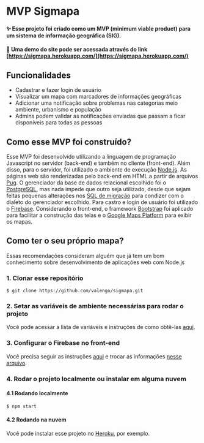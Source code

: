 # MVP Sigmapa
#### ✨ Esse projeto foi criado como um MVP (minimum viable product) para um sistema de informação geográfica (SIG).
#### 🚀 Uma demo do site pode ser acessada através  do link [https://sigmapa.herokuapp.com/](https://sigmapa.herokuapp.com/)

## Funcionalidades
* Cadastrar e fazer login de usuário
* Visualizar um mapa com marcadores de informações geográficas
* Adicionar uma notificação sobre problemas nas categorias meio ambiente, urbanismo e população
* Admins podem validar as notificações enviadas que passam a ficar disponíveis para todas as pessoas


## Como esse MVP foi construído?
Esse MVP foi desenvolvido utilizando a linguagem de programação Javascript no servidor (back-end) e também no cliente (front-end). Além disso, para o servidor, foi utilizado o
ambiente de execução [Node.js](https://nodejs.org/en/). As páginas web são renderizadas pelo back-end em HTML a partir de arquivos [Pug](https://pugjs.org/api/getting-started.html).
O gerenciador da base de dados relacional escolhido foi o [PostgreSQL](https://www.postgresql.org/), mas nada impede que outro seja utilizado, desde que sejam feitas pequenas 
alterações nos [SQL de migração](https://github.com/valengo/sigmapa/tree/master/details/db/migrations) para condizer com o dialeto do gerenciador escolhido. Para castro e login
de usuário foi utilizado o [Firebase](https://firebase.google.com/). Considerando o front-end, o framework [Bootstrap](https://getbootstrap.com/) foi aplicado para facilitar a construção das telas e o 
[Google Maps Platform](https://developers.google.com/maps/documentation) para exibir os mapas.

## Como ter o seu próprio mapa?
Essas recomendações consideram alguém que já tem um bom conhecimento sobre desenvolvimento de aplicações web com Node.js
### 1. Clonar esse repositório
  ```
  $ git clone https://github.com/valengo/sigmapa.git
  ```
### 2. Setar as variáveis de ambiente necessárias para rodar o projeto
Você pode acessar a lista de variáveis e instruções de como obtê-las [aqui](https://github.com/valengo/sigmapa/blob/master/.env.example).

### 3. Configurar o Firebase no front-end
Você precisa seguir as instruções [aqui](https://firebase.google.com/) e trocar as informações [nesse arquivo](https://github.com/valengo/sigmapa/blob/master/public/javascripts/firebase.js).

### 4. Rodar o projeto localmente ou instalar em alguma nuvem
#### 4.1 Rodando localmente
  ```
  $ npm start
  ```
#### 4.2 Rodando na nuvem
Você pode instalar esse projeto no [Heroku](https://www.heroku.com/), por exemplo. 
